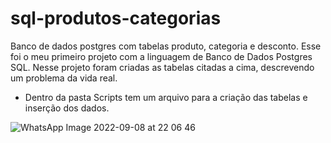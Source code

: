 # sql-produtos-categorias
Banco de dados postgres com tabelas produto, categoria e desconto.
Esse foi o meu primeiro projeto com a linguagem de Banco de Dados Postgres SQL. Nesse projeto foram criadas as tabelas citadas a cima, descrevendo um problema da vida real.

- Dentro da pasta Scripts tem um arquivo para a criação das tabelas e inserção dos dados.

﻿﻿﻿![WhatsApp Image 2022-09-08 at 22 06 46](https://user-images.githubusercontent.com/107136908/189252384-9c3e4056-2b93-44d8-b98d-91e9e94d5fbb.jpeg)
